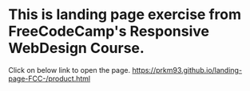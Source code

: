 # This is landing page exercise from FreeCodeCamp's Responsive WebDesign Course.
Click on below link to open the page. 
https://prkm93.github.io/landing-page-FCC-/product.html
 
